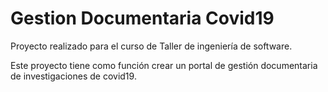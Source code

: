 # Gestion Documentaria Covid19

Proyecto realizado para el curso de Taller de ingeniería de software.

Este proyecto tiene como función crear un portal de gestión documentaria de investigaciones de covid19.
